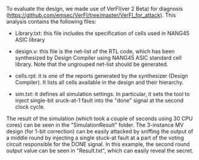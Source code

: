 To evaluate the design, we made use of VerFI(ver 2 Beta) for diagnosis (https://github.com/emsec/VerFI/tree/master/VerFI_for_attack). This analysis contains the following files:

- Library.txt: this file includes the specification of cells used in NANG45 ASIC library

- design.v: this file is the net-list of the RTL code, which has been synthesized by Design Compiler using NANG45 ASIC standard cell library. Note that the ungrouped net-list should be generated.

- cells.rpt: it is one of the reports generated by the synthesizer (Design Compiler). It lists all cells available in the design and their hierarchy.

- sim.txt: it defines all simulation settings. In particular, it sets the tool to inject single-bit sruck-at-1 fault into the "done" signal at the second clock cycle.

The result of the simulation (which took a couple of seconds using 30 CPU cores) can be seen in the "SimulationResult" folder. The 3-instance MV design (for 1-bit correction) can be easily attacked by sniffing the output of a middle round by injecting a single stuck-at fault at a part of the voting circuit responsible
for the DONE signal. In this example, the second round output value can be seen in "Result.txt", which can easily reveal the secret.